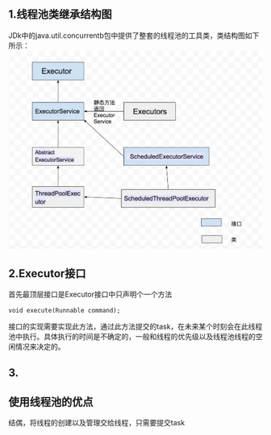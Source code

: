 ## 1.线程池类继承结构图
JDk中的java.util.concurrentb包中提供了整套的线程池的工具类，类结构图如下所示：
![](https://github.com/VitasYuan/Blog/blob/master/pictures/concurrent1-2.png)  

## 2.Executor接口
首先最顶层接口是Executor接口中只声明个一个方法  

    void execute(Runnable command);
接口的实现需要实现此方法，通过此方法提交的task，在未来某个时刻会在此线程池中执行。具体执行的时间是不确定的，一般和线程的优先级以及线程池线程的空闲情况来决定的。  
## 3.

## 使用线程池的优点
结偶，将线程的创建以及管理交给线程，只需要提交task
